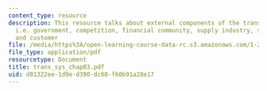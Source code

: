```yaml
---
content_type: resource
description: This resource talks about external components of the transportation system
  i.e. government, competition, financial community, supply industry, stakeholders
  and customer
file: /media/https%3A/open-learning-course-data-rc.s3.amazonaws.com/1-221j-transportation-systems-fall-2004/d81322ee1d9ed390dc68f60b91a28e17_trans_sys_chap03.pdf
file_type: application/pdf
resourcetype: Document
title: trans_sys_chap03.pdf
uid: d81322ee-1d9e-d390-dc68-f60b91a28e17
---
```

